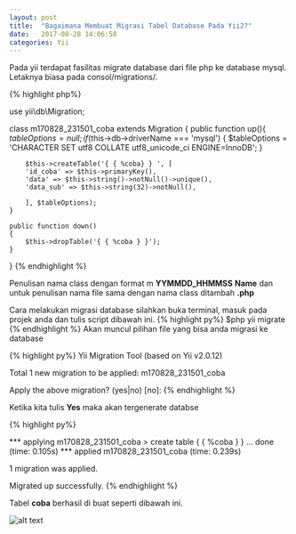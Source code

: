 ```yaml
---
layout: post
title:  "Bagaimana Membuat Migrasi Tabel Database Pada Yii2?"
date:   2017-08-28 14:06:58
categories: Yii
---
```

 
Pada yii terdapat fasilitas migrate database dari file php ke database mysql.
Letaknya biasa pada consol/migrations/.

{% highlight php%}

use yii\db\Migration;

class m170828_231501_coba extends Migration
{
    public function up(){
        $tableOptions = null;
        if ($this->db->driverName === 'mysql') {
            $tableOptions = 'CHARACTER SET utf8 COLLATE utf8_unicode_ci ENGINE=InnoDB';
        }

        $this->createTable('{ { %coba} } ', [
        'id_coba' => $this->primaryKey(),
        'data' => $this->string()->notNull()->unique(),
        'data_sub' => $this->string(32)->notNull(),

        ], $tableOptions);
    }

    public function down()
    {
        $this->dropTable('{ { %coba } }');
    }
}
{% endhighlight %}

Penulisan nama class dengan format m __YYMMDD_HHMMSS__  __Name__
dan untuk penulisan nama file sama dengan nama class ditambah __.php__

Cara melakukan migrasi database silahkan buka terminal, masuk pada projek anda dan tulis script dibawah ini.
{% highlight py%}
$php yii migrate
{% endhighlight %}
 Akan muncul pilihan file yang bisa anda migrasi ke database

{% highlight py%}
Yii Migration Tool (based on Yii v2.0.12)

Total 1 new migration to be applied:
    m170828_231501_coba

Apply the above migration? (yes|no) [no]:
{% endhighlight %}

 Ketika kita tulis __Yes__ maka akan tergenerate databse

{% highlight py%}


*** applying m170828_231501_coba
    > create table { { %coba } } ... done (time: 0.105s)
*** applied m170828_231501_coba (time: 0.239s)


1 migration was applied.

Migrated up successfully.
{% endhighlight %}

Tabel __coba__ berhasil di buat seperti dibawah ini.

![alt text][gambar]

[gambar]:{{site.urlimg}}img-12.png "view tabel coba"


